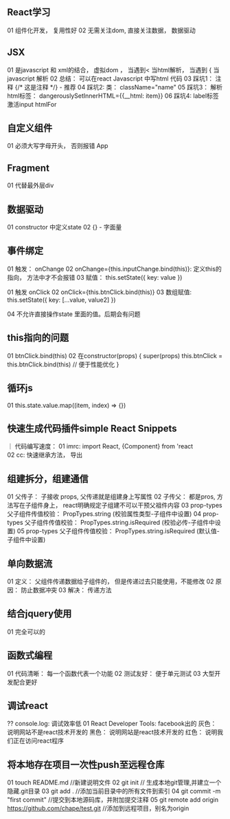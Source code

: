 ## React学习
01 组件化开发， 复用性好
02 无需关注dom, 直接关注数据， 数据驱动

## JSX
01 是javascript 和 xml的结合， 虚拟dom ， 当遇到< 当html解析， 当遇到 { 当javascript 解析
02 总结： 可以在react Javascript 中写html 代码
03 踩坑1： 注释 {/*  这是注释 */} - 推荐
04 踩坑2:  类： className="name"
05 踩坑3： 解析html标签： dangerouslySetInnerHTML={{__html: item}}
06 踩坑4:  label标签激活input htmlFor

## 自定义组件
01 必须大写字母开头， 否则报错 App

## Fragment
01 代替最外层div

## 数据驱动
01 constructor 中定义state
02 {} - 字面量

## 事件绑定
01 触发： onChange
02 onChange={this.inputChange.bind(this)}: 定义this的指向， 方法中才不会报错
03 赋值： this.setState({
            key: value
         })


01 触发 onClick
02 onClick={this.btnClick.bind(this)}
03 数组赋值: this.setState({
                key: [...value, value2]
            })

04 不允许直接操作state 里面的值。后期会有问题

## this指向的问题
01 btnClick.bind(this)
02 在constructor(props) {
    super(props)
    this.btnClick = this.btnClick.bind(this) // 便于性能优化
}

## 循环js
01 this.state.value.map((item, index) => {})

## 快速生成代码插件simple React Snippets
｜ 代码编写速度：
01 imrc: import React, {Component} from 'react  
02 cc: 快速继承方法， 导出


## 组建拆分，组建通信
01 父传子： 子接收 props, 父传递就是组建身上写属性
02 子传父： 都是pros, 方法写在子组件身上， react明确规定子组建不可以干预父祖件内容
03 prop-types  父子组件传值校验： PropTypes.string (校验属性类型-子组件中设置)
04 prop-types  父子组件传值校验： PropTypes.string.isRequired (校验必传-子组件中设置)
05 prop-types  父子组件传值校验： PropTypes.string.isRequired (默认值-子组件中设置)

## 单向数据流
01 定义： 父组件传递数据给子组件的， 但是传递过去只能使用，不能修改
02 原因： 防止数据冲突
03 解决： 传递方法

## 结合jquery使用
01 完全可以的

## 函数式编程
01 代码清晰： 每一个函数代表一个功能
02 测试友好： 便于单元测试
03 大型开发配合更好

## 调试react
?? console.log: 调试效率低
01 React Developer Tools: facebook出的
   灰色： 说明网站不是react技术开发的
   黑色： 说明网站是react技术开发的
   红色： 说明我们正在访问react程序

## 将本地存在项目一次性push至远程仓库
01  touch README.md //新建说明文件
02  git init // 生成本地git管理,并建立一个隐藏.git目录
03  git add . //添加当前目录中的所有文件到索引
04  git commit -m "first commit" //提交到本地源码库，并附加提交注释
05  git remote add origin https://github.com/chape/test.git //添加到远程项目，别名为origin

